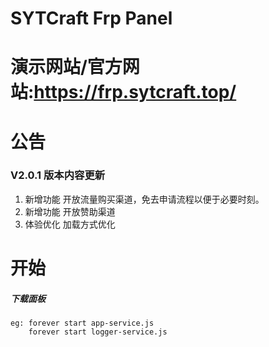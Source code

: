 # SYTCraft Frp Panel
# 演示网站/官方网站:https://frp.sytcraft.top/
# 公告
### V2.0.1 版本内容更新
1. 新增功能    开放流量购买渠道，免去申请流程以便于必要时刻。
2. 新增功能    开放赞助渠道
3. 体验优化    加载方式优化
# 开始
##### 下载面板
    eg: forever start app-service.js
        forever start logger-service.js
